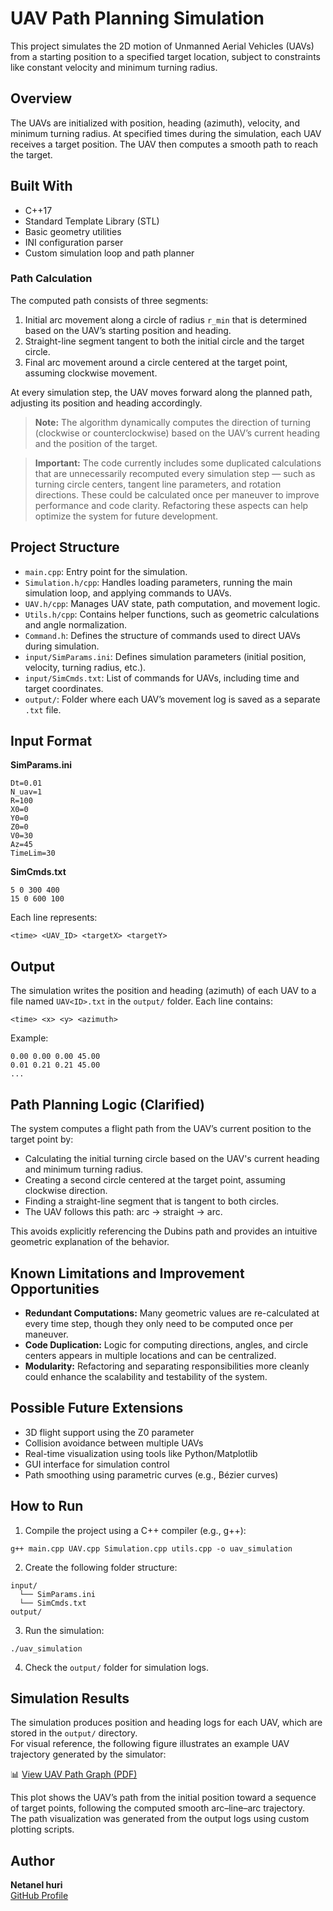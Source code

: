 
# UAV Path Planning Simulation

This project simulates the 2D motion of Unmanned Aerial Vehicles (UAVs) from a starting position to a specified target location, subject to constraints like constant velocity and minimum turning radius.

## Overview

The UAVs are initialized with position, heading (azimuth), velocity, and minimum turning radius. At specified times during the simulation, each UAV receives a target position. The UAV then computes a smooth path to reach the target.

## Built With
- C++17
- Standard Template Library (STL)
- Basic geometry utilities
- INI configuration parser
- Custom simulation loop and path planner


### Path Calculation

The computed path consists of three segments:

1. Initial arc movement along a circle of radius `r_min` that is determined based on the UAV’s starting position and heading.
2. Straight-line segment tangent to both the initial circle and the target circle.
3. Final arc movement around a circle centered at the target point, assuming clockwise movement.

At every simulation step, the UAV moves forward along the planned path, adjusting its position and heading accordingly.

> **Note:** The algorithm dynamically computes the direction of turning (clockwise or counterclockwise) based on the UAV’s current heading and the position of the target.

> **Important:** The code currently includes some duplicated calculations that are unnecessarily recomputed every simulation step — such as turning circle centers, tangent line parameters, and rotation directions. These could be calculated once per maneuver to improve performance and code clarity. Refactoring these aspects can help optimize the system for future development.

## Project Structure

- `main.cpp`: Entry point for the simulation.
- `Simulation.h/cpp`: Handles loading parameters, running the main simulation loop, and applying commands to UAVs.
- `UAV.h/cpp`: Manages UAV state, path computation, and movement logic.
- `Utils.h/cpp`: Contains helper functions, such as geometric calculations and angle normalization.
- `Command.h`: Defines the structure of commands used to direct UAVs during simulation.
- `input/SimParams.ini`: Defines simulation parameters (initial position, velocity, turning radius, etc.).
- `input/SimCmds.txt`: List of commands for UAVs, including time and target coordinates.
- `output/`: Folder where each UAV’s movement log is saved as a separate `.txt` file.

## Input Format

**SimParams.ini**

```
Dt=0.01
N_uav=1
R=100
X0=0
Y0=0
Z0=0
V0=30
Az=45
TimeLim=30
```

**SimCmds.txt**

```
5 0 300 400
15 0 600 100
```

Each line represents:

```
<time> <UAV_ID> <targetX> <targetY>
```

## Output

The simulation writes the position and heading (azimuth) of each UAV to a file named `UAV<ID>.txt` in the `output/` folder. Each line contains:

```
<time> <x> <y> <azimuth>
```

Example:

```
0.00 0.00 0.00 45.00
0.01 0.21 0.21 45.00
...
```

## Path Planning Logic (Clarified)

The system computes a flight path from the UAV’s current position to the target point by:

- Calculating the initial turning circle based on the UAV's current heading and minimum turning radius.
- Creating a second circle centered at the target point, assuming clockwise direction.
- Finding a straight-line segment that is tangent to both circles.
- The UAV follows this path: arc → straight → arc.

This avoids explicitly referencing the Dubins path and provides an intuitive geometric explanation of the behavior.

## Known Limitations and Improvement Opportunities

- **Redundant Computations:** Many geometric values are re-calculated at every time step, though they only need to be computed once per maneuver.
- **Code Duplication:** Logic for computing directions, angles, and circle centers appears in multiple locations and can be centralized.
- **Modularity:** Refactoring and separating responsibilities more cleanly could enhance the scalability and testability of the system.

## Possible Future Extensions

- 3D flight support using the Z0 parameter
- Collision avoidance between multiple UAVs
- Real-time visualization using tools like Python/Matplotlib
- GUI interface for simulation control
- Path smoothing using parametric curves (e.g., Bézier curves)

## How to Run

1. Compile the project using a C++ compiler (e.g., g++):

```
g++ main.cpp UAV.cpp Simulation.cpp utils.cpp -o uav_simulation
```

2. Create the following folder structure:

```
input/
  └── SimParams.ini
  └── SimCmds.txt
output/
```

3. Run the simulation:

```
./uav_simulation
```

4. Check the `output/` folder for simulation logs.


## Simulation Results

The simulation produces position and heading logs for each UAV, which are stored in the `output/` directory.  
For visual reference, the following figure illustrates an example UAV trajectory generated by the simulator:

📊 [View UAV Path Graph (PDF)](https://github.com/nhuri/UAVSimulator/blob/main/UAVSimulator/UAVGRAPH.pdf)

This plot shows the UAV’s path from the initial position toward a sequence of target points, following the computed smooth arc–line–arc trajectory.  
The path visualization was generated from the output logs using custom plotting scripts.




## Author
**Netanel huri**  
[GitHub Profile](https://github.com/nhuri)
